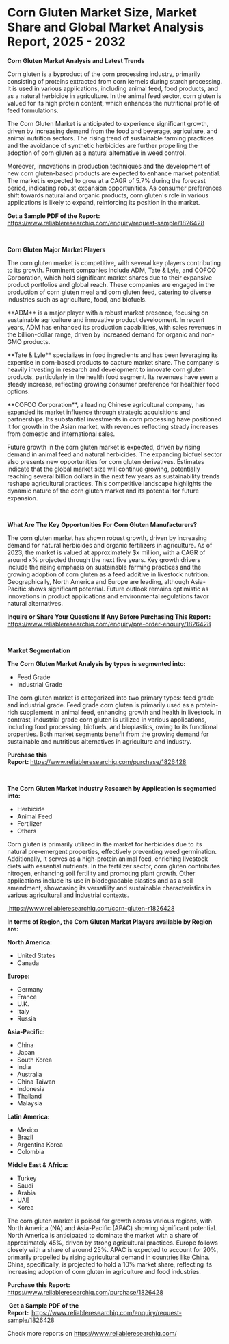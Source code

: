 <p><h1>Corn Gluten Market Size, Market Share and Global Market Analysis Report, 2025 - 2032</h1></p><p><strong>Corn Gluten Market Analysis and Latest Trends</strong></p>
<p><p>Corn gluten is a byproduct of the corn processing industry, primarily consisting of proteins extracted from corn kernels during starch processing. It is used in various applications, including animal feed, food products, and as a natural herbicide in agriculture. In the animal feed sector, corn gluten is valued for its high protein content, which enhances the nutritional profile of feed formulations.</p><p>The Corn Gluten Market is anticipated to experience significant growth, driven by increasing demand from the food and beverage, agriculture, and animal nutrition sectors. The rising trend of sustainable farming practices and the avoidance of synthetic herbicides are further propelling the adoption of corn gluten as a natural alternative in weed control. </p><p>Moreover, innovations in production techniques and the development of new corn gluten-based products are expected to enhance market potential. The market is expected to grow at a CAGR of 5.7% during the forecast period, indicating robust expansion opportunities. As consumer preferences shift towards natural and organic products, corn gluten's role in various applications is likely to expand, reinforcing its position in the market.</p></p>
<p><strong>Get a Sample PDF of the Report:&nbsp;</strong> <a href="https://www.reliableresearchiq.com/enquiry/request-sample/1826428?utm_campaign=2821&utm_medium=2&utm_source=Github&utm_content=ia&utm_term=07042025&utm_id=corn-gluten">https://www.reliableresearchiq.com/enquiry/request-sample/1826428</a></p>
<p>&nbsp;</p>
<p><strong>Corn Gluten Major Market Players</strong></p>
<p><p>The corn gluten market is competitive, with several key players contributing to its growth. Prominent companies include ADM, Tate & Lyle, and COFCO Corporation, which hold significant market shares due to their expansive product portfolios and global reach. These companies are engaged in the production of corn gluten meal and corn gluten feed, catering to diverse industries such as agriculture, food, and biofuels.</p><p>**ADM** is a major player with a robust market presence, focusing on sustainable agriculture and innovative product development. In recent years, ADM has enhanced its production capabilities, with sales revenues in the billion-dollar range, driven by increased demand for organic and non-GMO products.</p><p>**Tate & Lyle** specializes in food ingredients and has been leveraging its expertise in corn-based products to capture market share. The company is heavily investing in research and development to innovate corn gluten products, particularly in the health food segment. Its revenues have seen a steady increase, reflecting growing consumer preference for healthier food options.</p><p>**COFCO Corporation**, a leading Chinese agricultural company, has expanded its market influence through strategic acquisitions and partnerships. Its substantial investments in corn processing have positioned it for growth in the Asian market, with revenues reflecting steady increases from domestic and international sales.</p><p>Future growth in the corn gluten market is expected, driven by rising demand in animal feed and natural herbicides. The expanding biofuel sector also presents new opportunities for corn gluten derivatives. Estimates indicate that the global market size will continue growing, potentially reaching several billion dollars in the next few years as sustainability trends reshape agricultural practices. This competitive landscape highlights the dynamic nature of the corn gluten market and its potential for future expansion.</p></p>
<p>&nbsp;</p>
<p><strong>What Are The Key Opportunities For Corn Gluten Manufacturers?</strong></p>
<p><p>The corn gluten market has shown robust growth, driven by increasing demand for natural herbicides and organic fertilizers in agriculture. As of 2023, the market is valued at approximately $x million, with a CAGR of around x% projected through the next five years. Key growth drivers include the rising emphasis on sustainable farming practices and the growing adoption of corn gluten as a feed additive in livestock nutrition. Geographically, North America and Europe are leading, although Asia-Pacific shows significant potential. Future outlook remains optimistic as innovations in product applications and environmental regulations favor natural alternatives.</p></p>
<p><strong>Inquire or Share Your Questions If Any Before Purchasing This Report:</strong> <a href="https://www.reliableresearchiq.com/enquiry/pre-order-enquiry/1826428?utm_campaign=2821&utm_medium=2&utm_source=Github&utm_content=ia&utm_term=07042025&utm_id=corn-gluten">https://www.reliableresearchiq.com/enquiry/pre-order-enquiry/1826428</a></p>
<p>&nbsp;</p>
<p><strong>Market Segmentation</strong></p>
<p><strong>The Corn Gluten Market Analysis by types is segmented into:</strong></p>
<p><ul><li>Feed Grade</li><li>Industrial Grade</li></ul></p>
<p><p>The corn gluten market is categorized into two primary types: feed grade and industrial grade. Feed grade corn gluten is primarily used as a protein-rich supplement in animal feed, enhancing growth and health in livestock. In contrast, industrial grade corn gluten is utilized in various applications, including food processing, biofuels, and bioplastics, owing to its functional properties. Both market segments benefit from the growing demand for sustainable and nutritious alternatives in agriculture and industry.</p></p>
<p><strong>Purchase this Report:&nbsp;</strong><a href="https://www.reliableresearchiq.com/purchase/1826428?utm_campaign=2821&utm_medium=2&utm_source=Github&utm_content=ia&utm_term=07042025&utm_id=corn-gluten">https://www.reliableresearchiq.com/purchase/1826428</a></p>
<p>&nbsp;</p>
<p><strong>The Corn Gluten Market Industry Research by Application is segmented into:</strong></p>
<p><ul><li>Herbicide</li><li>Animal Feed</li><li>Fertilizer</li><li>Others</li></ul></p>
<p><p>Corn gluten is primarily utilized in the market for herbicides due to its natural pre-emergent properties, effectively preventing weed germination. Additionally, it serves as a high-protein animal feed, enriching livestock diets with essential nutrients. In the fertilizer sector, corn gluten contributes nitrogen, enhancing soil fertility and promoting plant growth. Other applications include its use in biodegradable plastics and as a soil amendment, showcasing its versatility and sustainable characteristics in various agricultural and industrial contexts.</p></p>
<p><a href="https://www.reliableresearchiq.com/corn-gluten-r1826428?utm_campaign=2821&utm_medium=2&utm_source=Github&utm_content=ia&utm_term=07042025&utm_id=corn-gluten">&nbsp;https://www.reliableresearchiq.com/corn-gluten-r1826428</a></p>
<p><strong>In terms of Region, the Corn Gluten Market Players available by Region are:</strong></p>
<p>
    <p> <strong> North America: </strong>
        <ul>
            <li>United States</li>
            <li>Canada</li>
        </ul>
        </p> 
    <p> <strong> Europe: </strong>
        <ul>
            <li>Germany</li>
            <li>France</li>
            <li>U.K.</li>
            <li>Italy</li>
            <li>Russia</li>
        </ul>
        </p> 
    <p> <strong> Asia-Pacific: </strong>
        <ul>
            <li>China</li>
            <li>Japan</li>
            <li>South Korea</li>
            <li>India</li>
            <li>Australia</li>
            <li>China Taiwan</li>
            <li>Indonesia</li>
            <li>Thailand</li>
            <li>Malaysia</li>
        </ul>
        </p> 
    <p> <strong> Latin America: </strong>
        <ul>
            <li>Mexico</li>
            <li>Brazil</li>
            <li>Argentina Korea</li>
            <li>Colombia</li>
        </ul>
        </p> 
    <p> <strong> Middle East & Africa: </strong>
        <ul>
            <li>Turkey</li>
            <li>Saudi</li>
            <li>Arabia</li>
            <li>UAE</li>
            <li>Korea</li>
        </ul>
    </p>
    </p>
<p><p>The corn gluten market is poised for growth across various regions, with North America (NA) and Asia-Pacific (APAC) showing significant potential. North America is anticipated to dominate the market with a share of approximately 45%, driven by strong agricultural practices. Europe follows closely with a share of around 25%. APAC is expected to account for 20%, primarily propelled by rising agricultural demand in countries like China. China, specifically, is projected to hold a 10% market share, reflecting its increasing adoption of corn gluten in agriculture and food industries.</p></p>
<p><strong>Purchase this Report: </strong><a href="https://www.reliableresearchiq.com/purchase/1826428?utm_campaign=2821&utm_medium=2&utm_source=Github&utm_content=ia&utm_term=07042025&utm_id=corn-gluten">https://www.reliableresearchiq.com/purchase/1826428</a></p>
<p>&nbsp;<strong>Get a Sample PDF of the Report:&nbsp;&nbsp;</strong><a href="https://www.reliableresearchiq.com/enquiry/request-sample/1826428?utm_campaign=2821&utm_medium=2&utm_source=Github&utm_content=ia&utm_term=07042025&utm_id=corn-gluten">https://www.reliableresearchiq.com/enquiry/request-sample/1826428</a></p>
<p><strong></strong></p>
<p>Check more reports on <a href="https://www.reliableresearchiq.com/?utm_campaign=2821&utm_medium=2&utm_source=Github&utm_content=ia&utm_term=07042025&utm_id=corn-gluten">https://www.reliableresearchiq.com/</a></p>